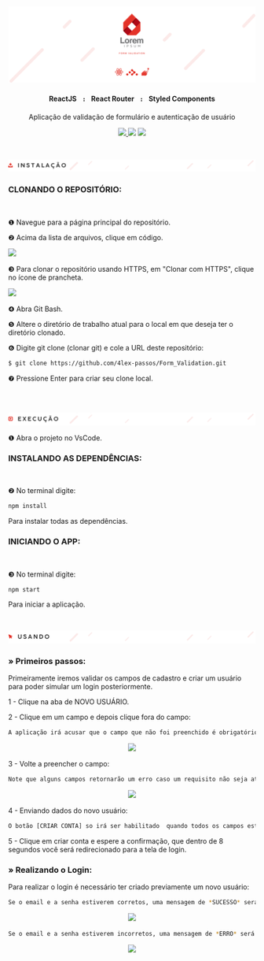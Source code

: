 <p align="center">
    <img src="https://github.com/4lex-passos/Form_Validation/blob/main/public/README-HEADER-TEMPLATE.png" />
</p>

<h4 align="center">
    ReactJSㅤ᎓ㅤReact Routerㅤ᎓ㅤStyled Components
</h4>

<p align="center">Aplicação de validação de formulário  e autenticação de usuário</p>

<p align="center">
    <a href="https://form-validation-4lex-passos.vercel.app/">
        <img src="https://img.shields.io/static/v1?label=View&message=Demo&color=e43228&style=for-the-badge&logo=ghost"/>
    </a>
    <img src="https://img.shields.io/static/v1?label=Status&message=FINISHED&color=e43228&style=for-the-badge&logo=ghost"/>
    <img src="https://img.shields.io/static/v1?label=License&message=Mit&color=e43228&style=for-the-badge&logo=Ghost"/>
</p>

<br/>
<p alt="INSTALAÇÃO" align="center">
    <img src="https://github.com/4lex-passos/Form_Validation/blob/main/public/README-TITLES-INSTALA%C3%87%C3%83O.png" />
</p>

### CLONANDO O REPOSITÓRIO:
</br>

❶ Navegue para a página principal do repositório.

❷ Acima da lista de arquivos, clique em código.
</br>
<p>
    <img width ="50%" src="https://docs.github.com/assets/images/help/repository/code-button.png" />
</p>

❸ Para clonar o repositório usando HTTPS, em "Clonar com HTTPS", clique no ícone de prancheta.
</br>
<p>
    <img width ="50%" src="https://docs.github.com/assets/images/help/repository/https-url-clone.png" />
</p>

❹ Abra Git Bash.

❺ Altere o diretório de trabalho atual para o local em que deseja ter o diretório clonado.

❻ Digite git clone (clonar git) e cole a URL deste repositório:

```sh
$ git clone https://github.com/4lex-passos/Form_Validation.git
```

❼ Pressione Enter para criar seu clone local.

</br>
</br>

<p alt="EXECUÇÃO" align="center">
    <img src="https://github.com/4lex-passos/Form_Validation/blob/main/public/README-TITLES-EXECU%C3%87%C3%83O.png" />
</p>

❶ Abra o projeto no VsCode.

### INSTALANDO AS DEPENDÊNCIAS:
</br>

❷ No terminal digite:

```sh
npm install
```
Para instalar todas as dependências.

### INICIANDO O APP:
</br>

❸ No terminal digite:

```sh
npm start
```


Para iniciar a aplicação.
</br>

</br>

<p alt="USANDO" align="center">
    <img src="https://github.com/4lex-passos/Form_Validation/blob/main/public/README-TITLES-USANDO.png" />
</p>

### » Primeiros passos:

Primeiramente iremos validar os campos de cadastro e criar um usuário para poder simular um login posteriormente.

1 - Clique na aba de NOVO USUÁRIO.

2 - Clique em um campo e depois clique fora do campo:

```sh
A aplicação irá acusar que o campo que não foi preenchido é obrigatório.
```

<p align="center">
    <img width ="70%" src="https://github.com/4lex-passos/Form-Validation/blob/main/src/assets/exemplo1.gif" />
</p>

3 - Volte a preencher o campo:

```sh
Note que alguns campos retornarão um erro caso um requisito não seja atendido pelo campo a ser preenchido.
```

<p align="center">
    <img width ="70%" src="https://github.com/4lex-passos/Form-Validation/blob/main/src/assets/exemplo.gif" />
</p>

4 - Enviando dados do novo usuário:

```sh
O botão [CRIAR CONTA] so irá ser habilitado  quando todos os campos estiverem preenchidos corretamente.
```

5 - Clique em criar conta e espere a confirmação, que dentro de 8 segundos você será redirecionado para a tela de login.

### » Realizando o Login:

Para realizar o login é necessário ter criado previamente um novo usuário:

```sh
Se o email e a senha estiverem corretos, uma mensagem de *SUCESSO* será exibida.
```

<p align="center">
    <img width ="80%" src="https://github.com/4lex-passos/Form-Validation/blob/main/src/assets/loginSucess.PNG" />
</p>

```sh
Se o email e a senha estiverem incorretos, uma mensagem de *ERRO* será exibida e o formulário será resetado.
```

<p align="center">
    <img width ="80%" src="https://github.com/4lex-passos/Form-Validation/blob/main/src/assets/loginError.PNG" />
</p>
